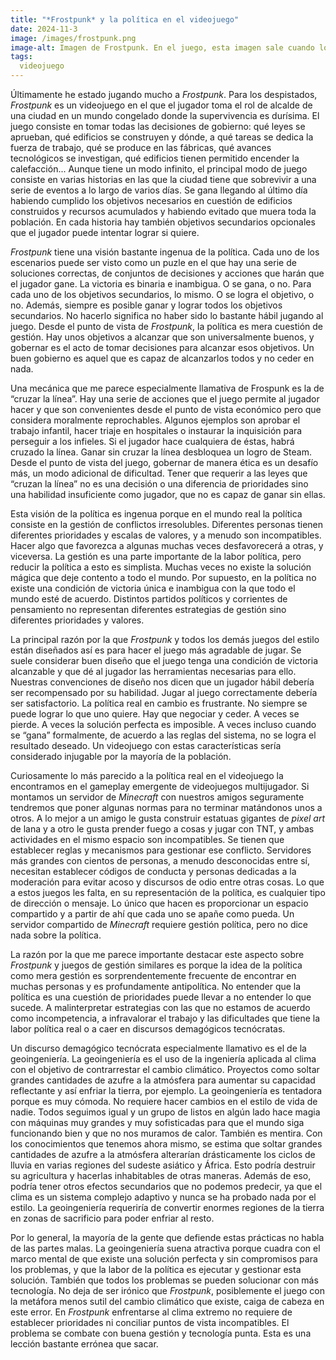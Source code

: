 ```yaml
---
title: "*Frostpunk* y la política en el videojuego"
date: 2024-11-3
image: /images/frostpunk.png
image-alt: Imagen de Frostpunk. En el juego, esta imagen sale cuando los exploradores llegan a Invernia por primera vez. Podemos ver a dos exploradores llegando a la ciudad de Invernia, que encuentran en ruinas. Uno de los exploradores está de rodillas, abatido. El generador, la torre que proporciona calor y energía a la ciudad, ha explotado. En el fondo podemos ver multitud de edificios en ruinas. Todo está cubierto de nieve.
tags:
  videojuego
---
```

Últimamente he estado jugando mucho a *Frostpunk*. Para los despistados, *Frostpunk* es un videojuego en el que el jugador toma el rol de alcalde de una ciudad en un mundo congelado donde la supervivencia es durísima. El juego consiste en tomar todas las decisiones de gobierno: qué leyes se aprueban, qué edificios se construyen y dónde, a qué tareas se dedica la fuerza de trabajo, qué se produce en las fábricas, qué avances tecnológicos se investigan, qué edificios tienen permitido encender la calefacción... Aunque tiene un modo infinito, el principal modo de juego consiste en varias historias en las que la ciudad tiene que sobrevivir a una serie de eventos a lo largo de varios días. Se gana llegando al último día habiendo cumplido los objetivos necesarios en cuestión de edificios construidos y recursos acumulados y habiendo evitado que muera toda la población. En cada historia hay también objetivos secundarios opcionales que el jugador puede intentar lograr si quiere.

*Frostpunk* tiene una visión bastante ingenua de la política. Cada uno de los escenarios puede ser visto como un puzle en el que hay una serie de soluciones correctas, de conjuntos de decisiones y acciones que harán que el jugador gane. La victoria es binaria e inambigua. O se gana, o no. Para cada uno de los objetivos secundarios, lo mismo. O se logra el objetivo, o no. Además, siempre es posible ganar y lograr todos los objetivos secundarios. No hacerlo significa no haber sido lo bastante hábil jugando al juego. Desde el punto de vista de *Frostpunk*, la política es mera cuestión de gestión. Hay unos objetivos a alcanzar que son universalmente buenos, y gobernar es el acto de tomar decisiones para alcanzar esos objetivos. Un buen gobierno es aquel que es capaz de alcanzarlos todos y no ceder en nada.

Una mecánica que me parece especialmente llamativa de Frospunk es la de “cruzar la línea”. Hay una serie de acciones que el juego permite al jugador hacer y que son convenientes desde el punto de vista económico pero que considera moralmente reprochables. Algunos ejemplos son aprobar el trabajo infantil, hacer triaje en hospitales o instaurar la inquisición para perseguir a los infieles. Si el jugador hace cualquiera de éstas, habrá cruzado la línea. Ganar sin cruzar la línea desbloquea un logro de Steam. Desde el punto de vista del juego, gobernar de manera ética es un desafío más, un modo adicional de dificultad. Tener que requerir a las leyes que “cruzan la línea” no es una decisión o una diferencia de prioridades sino una habilidad insuficiente como jugador, que no es capaz de ganar sin ellas.

Esta visión de la política es ingenua porque en el mundo real la política consiste en la gestión de conflictos irresolubles. Diferentes personas tienen diferentes prioridades y escalas de valores, y a menudo son incompatibles. Hacer algo que favorezca a algunas muchas veces desfavorecerá a otras, y viceversa. La gestión es una parte importante de la labor política, pero reducir la política a esto es simplista. Muchas veces no existe la solución mágica que deje contento a todo el mundo. Por supuesto, en la política no existe una condición de victoria única e inambigua con la que todo el mundo esté de acuerdo. Distintos partidos políticos y corrientes de pensamiento no representan diferentes estrategias de gestión sino diferentes prioridades y valores.

La principal razón por la que *Frostpunk* y todos los demás juegos del estilo están diseñados así es para hacer el juego más agradable de jugar. Se suele considerar buen diseño que el juego tenga una condición de victoria alcanzable y que dé al jugador las herramientas necesarias para ello. Nuestras convenciones de diseño nos dicen que un jugador hábil debería ser recompensado por su habilidad. Jugar al juego correctamente debería ser satisfactorio. La política real en cambio es frustrante. No siempre se puede lograr lo que uno quiere. Hay que negociar y ceder. A veces se pierde. A veces la solución perfecta es imposible. A veces incluso cuando se “gana” formalmente, de acuerdo a las reglas del sistema, no se logra el resultado deseado. Un videojuego con estas características sería considerado injugable por la mayoría de la población.

Curiosamente lo más parecido a la política real en el videojuego la encontramos en el gameplay emergente de videojuegos multijugador. Si montamos un servidor de *Minecraft* con nuestros amigos seguramente tendremos que poner algunas normas para no terminar matándonos unos a otros. A lo mejor a un amigo le gusta construir estatuas gigantes de *pixel art* de lana y a otro le gusta prender fuego a cosas y jugar con TNT, y ambas actividades en el mismo espacio son incompatibles. Se tienen que establecer reglas y mecanismos para gestionar ese conflicto. Servidores más grandes con cientos de personas, a menudo desconocidas entre sí, necesitan establecer códigos de conducta y personas dedicadas a la moderación para evitar acoso y discursos de odio entre otras cosas. Lo que a estos juegos les falta, en su representación de la política, es cualquier tipo de dirección o mensaje. Lo único que hacen es proporcionar un espacio compartido y a partir de ahí que cada uno se apañe como pueda. Un servidor compartido de *Minecraft* requiere gestión política, pero no dice nada sobre la política.

La razón por la que me parece importante destacar este aspecto sobre *Frostpunk* y juegos de gestión similares es porque la idea de la política como mera gestión es sorprendentemente frecuente de encontrar en muchas personas y es profundamente antipolítica. No entender que la política es una cuestión de prioridades puede llevar a no entender lo que sucede. A malinterpretar estrategias con las que no estamos de acuerdo como incompetencia, a infravalorar el trabajo y las dificultades que tiene la labor política real o a caer en discursos demagógicos tecnócratas.

Un discurso demagógico tecnócrata especialmente llamativo es el de la geoingeniería. La geoingeniería es el uso de la ingeniería aplicada al clima con el objetivo de contrarrestar el cambio climático. Proyectos como soltar grandes cantidades de azufre a la atmósfera para aumentar su capacidad reflectante y así enfriar la tierra, por ejemplo. La geoingeniería es tentadora porque es muy cómoda. No requiere hacer cambios en el estilo de vida de nadie. Todos seguimos igual y un grupo de listos en algún lado hace magia con máquinas muy grandes y muy sofisticadas para que el mundo siga funcionando bien y que no nos muramos de calor. También es mentira. Con los conocimientos que tenemos ahora mismo, se estima que soltar grandes cantidades de azufre a la atmósfera alterarían drásticamente los ciclos de lluvia en varias regiones del sudeste asiático y África. Esto podría destruir su agricultura y hacerlas inhabitables de otras maneras. Además de eso, podría tener otros efectos secundarios que no podemos predecir, ya que el clima es un sistema complejo adaptivo y nunca se ha probado nada por el estilo. La geoingeniería requeriría de convertir enormes regiones de la tierra en zonas de sacrificio para poder enfriar al resto.

Por lo general, la mayoría de la gente que defiende estas prácticas no habla de las partes malas. La geoingeniería suena atractiva porque cuadra con el marco mental de que existe una solución perfecta y sin compromisos para los problemas, y que la labor de la política es ejecutar y gestionar esta solución. También que todos los problemas se pueden solucionar con más tecnología. No deja de ser irónico que *Frostpunk*, posiblemente el juego con la metáfora menos sutil del cambio climático que existe, caiga de cabeza en este error. En *Frostpunk* enfrentarse al clima extremo no requiere de establecer prioridades ni conciliar puntos de vista incompatibles. El problema se combate con buena gestión y tecnología punta. Esta es una lección bastante errónea que sacar.
